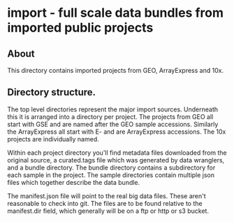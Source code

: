 # import - full scale data bundles from imported public projects

## About

This directory contains imported projects from GEO, ArrayExpress and 10x.

## Directory structure.

The top level directories represent the major import sources.  Underneath this it
is arranged into a directory per project.  The projects  from GEO all start with
GSE and are named after the GEO sample accessions.  Similarly the ArrayExpress all
start with E- and are ArrayExpress accessions.  The 10x projects are individually named.

Within each project directory you'll find metadata files downloaded from the original source,
a curated.tags file which was generated by data wranglers, and a bundle directory.
The bundle directory contains a subdirectory for each sample in the project.  The sample 
directories contain multiple json files which together describe the data bundle.

The manifest.json file will point to the real big data files.  These aren't reasonable
to check into git.  The files are to be found relative to the manifest.dir field, which
generally will be on a ftp or http or s3 bucket.

